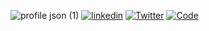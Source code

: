 ![profile json (1)](https://user-images.githubusercontent.com/2623563/144741056-6ff1987b-c6cd-49ce-9dfa-46a0bcf09330.gif)
[![linkedin](https://img.shields.io/badge/LinkedIn-0077B5?style=for-the-badge&logo=linkedin&logoColor=white)](https://www.linkedin.com/in/sheik-s-shajeen-ahamed-a678802b)
[![Twitter](https://img.shields.io/badge/Twitter-1DA1F2?style=for-the-badge&logo=twitter&logoColor=white)](https://twitter.com/shajeenahamed)
[![Code](https://img.shields.io/badge/-Contribute%20to%20CoDe-brightgreen?style=for-the-badge&logo=appveyor)](https://github.com/CodeAvailable/community-support)
